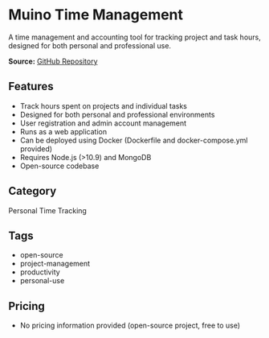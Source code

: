 # Muino Time Management

A time management and accounting tool for tracking project and task hours, designed for both personal and professional use.

**Source:** [GitHub Repository](https://github.com/martijnvwezel/muino-time-management)

## Features
- Track hours spent on projects and individual tasks
- Designed for both personal and professional environments
- User registration and admin account management
- Runs as a web application
- Can be deployed using Docker (Dockerfile and docker-compose.yml provided)
- Requires Node.js (>10.9) and MongoDB
- Open-source codebase

## Category
Personal Time Tracking

## Tags
- open-source
- project-management
- productivity
- personal-use

## Pricing
- No pricing information provided (open-source project, free to use)